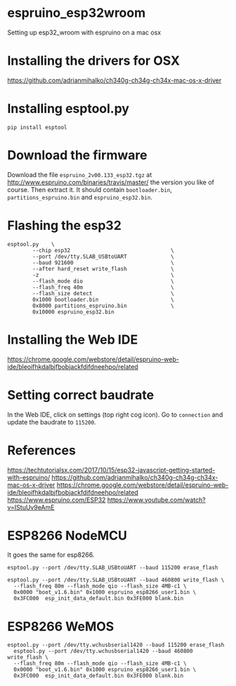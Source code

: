 # espruino_esp32wroom
Setting up esp32_wroom with espruino on a mac osx

# Installing the drivers for OSX 
https://github.com/adrianmihalko/ch340g-ch34g-ch34x-mac-os-x-driver


# Installing esptool.py
`pip install esptool`

# Download the firmware
Download the file `espruino_2v00.133_esp32.tgz` at http://www.espruino.com/binaries/travis/master/ the version you like of course.
Then extract it. It should contain `bootloader.bin`, `partitions_espruino.bin` and `espruino_esp32.bin`.

# Flashing the esp32
```
esptool.py    \
        --chip esp32                                \
        --port /dev/tty.SLAB_USBtoUART  			\
        --baud 921600                               \
        --after hard_reset write_flash              \
        -z                                          \
        --flash_mode dio                            \
        --flash_freq 40m                            \
        --flash_size detect                         \
        0x1000 bootloader.bin                       \
        0x8000 partitions_espruino.bin              \
        0x10000 espruino_esp32.bin
 ```

# Installing the Web IDE
https://chrome.google.com/webstore/detail/espruino-web-ide/bleoifhkdalbjfbobjackfdifdneehpo/related

# Setting correct baudrate
In the Web IDE, click on settings (top right cog icon). Go to `connection` and update the baudrate to `115200`.


# References
https://techtutorialsx.com/2017/10/15/esp32-javascript-getting-started-with-espruino/
https://github.com/adrianmihalko/ch340g-ch34g-ch34x-mac-os-x-driver
https://chrome.google.com/webstore/detail/espruino-web-ide/bleoifhkdalbjfbobjackfdifdneehpo/related
https://www.espruino.com/ESP32
https://www.youtube.com/watch?v=IStuUv9eAmE


# ESP8266 NodeMCU
It goes the same for esp8266.

```
esptool.py --port /dev/tty.SLAB_USBtoUART --baud 115200 erase_flash

esptool.py --port /dev/tty.SLAB_USBtoUART --baud 460800 write_flash \
  --flash_freq 80m --flash_mode qio --flash_size 4MB-c1 \
  0x0000 "boot_v1.6.bin" 0x1000 espruino_esp8266_user1.bin \
  0x3FC000  esp_init_data_default.bin 0x3FE000 blank.bin
```

# ESP8266 WeMOS

```
esptool.py --port /dev/tty.wchusbserial1420 --baud 115200 erase_flash
  esptool.py --port /dev/tty.wchusbserial1420 --baud 460800 write_flash \
  --flash_freq 80m --flash_mode qio --flash_size 4MB-c1 \
  0x0000 "boot_v1.6.bin" 0x1000 espruino_esp8266_user1.bin \
  0x3FC000  esp_init_data_default.bin 0x3FE000 blank.bin
```
